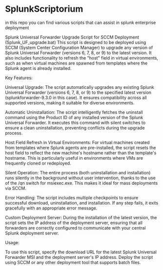# SplunkScriptorium
in this repo you can find various scripts that can assist in splunk enterprise deployment


Splunk Universal Forwarder Upgrade Script for SCCM Deployment (Splunk_UF_upgrade.bat)
This script is designed to be deployed using SCCM (System Center Configuration Manager) to upgrade any version of Splunk Universal Forwarder (versions 6, 7, 8, or 9) to the latest version. It also includes functionality to refresh the "host" field in virtual environments, such as when virtual machines are spawned from templates where the Splunk agent is already installed.

Key Features:

Universal Upgrade: The script automatically upgrades any existing Splunk Universal Forwarder (versions 6, 7, 8, or 9) to the specified latest version (splunkforwarder-9.3.0 in this case). It ensures compatibility across all supported versions, making it suitable for diverse environments.

Automatic Uninstallation: The script intelligently fetches the uninstall command using the Product ID of any installed version of the Splunk Universal Forwarder. It executes this command with silent switches to ensure a clean uninstallation, preventing conflicts during the upgrade process.

Host Field Refresh in Virtual Environments: For virtual machines created from templates where Splunk agents are pre-installed, the script resets the host field to reflect the new machine's hostname rather than the template's hostname. This is particularly useful in environments where VMs are frequently cloned or redeployed.

Silent Operation: The entire process (both uninstallation and installation) runs silently in the background without user intervention, thanks to the use of the /qn switch for msiexec.exe. This makes it ideal for mass deployments via SCCM.

Error Handling: The script includes multiple checkpoints to ensure successful download, uninstallation, and installation. If any step fails, it exits gracefully with an appropriate error message.

Custom Deployment Server: During the installation of the latest version, the script sets the IP address of the deployment server, ensuring that all forwarders are correctly configured to communicate with your central Splunk deployment server.

Usage:

To use this script, specify the download URL for the latest Splunk Universal Forwarder MSI and the deployment server's IP address.
Deploy the script using SCCM or any other deployment tool that supports batch files.
